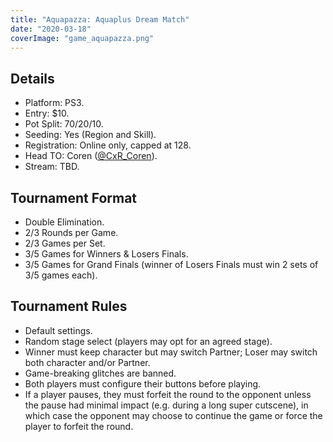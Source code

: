 ```yaml
---
title: "Aquapazza: Aquaplus Dream Match"
date: "2020-03-18"
coverImage: "game_aquapazza.png"
---
```


## Details

- Platform: PS3.
- Entry: $10.
- Pot Split: 70/20/10.
- Seeding: Yes (Region and Skill).
- Registration: Online only, capped at 128.
- Head TO: Coren ([@CxR\_Coren](https://twitter.com/CxR_Coren)).
- Stream: TBD.

## Tournament Format

- Double Elimination.
- 2/3 Rounds per Game.
- 2/3 Games per Set.
- 3/5 Games for Winners & Losers Finals.
- 3/5 Games for Grand Finals (winner of Losers Finals must win 2 sets of 3/5 games each).

## Tournament Rules

- Default settings.
- Random stage select (players may opt for an agreed stage).
- Winner must keep character but may switch Partner; Loser may switch both character and/or Partner.
- Game-breaking glitches are banned.
- Both players must configure their buttons before playing.
- If a player pauses, they must forfeit the round to the opponent unless the pause had minimal impact (e.g. during a long super cutscene), in which case the opponent may choose to continue the game or force the player to forfeit the round.
